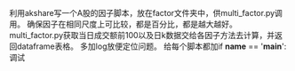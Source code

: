 利用akshare写一个A股的因子脚本，放在factor文件夹中，供multi_factor.py调用。
确保因子在相同尺度上可比较，都是百分比，都是越大越好。
multi_factor.py获取当日成交额前100以及日k数据交给各因子方法去计算，并返回dataframe表格。
多加log放便定位问题。
给每个脚本都加if __name__ == '__main__': 调试